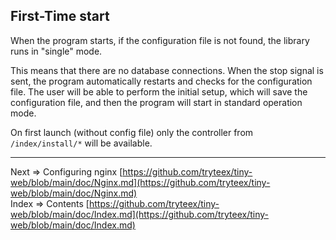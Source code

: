 ## First-Time start

When the program starts, if the configuration file is not found, the library runs in "single" mode.

This means that there are no database connections. When the stop signal is sent, the program automatically restarts and checks for the configuration file. The user will be able to perform the initial setup, which will save the configuration file, and then the program will start in standard operation mode.

On first launch (without config file) only the controller from `/index/install/*` will be available.
___
Next => Configuring nginx [https://github.com/tryteex/tiny-web/blob/main/doc/Nginx.md](https://github.com/tryteex/tiny-web/blob/main/doc/Nginx.md)  
Index => Contents [https://github.com/tryteex/tiny-web/blob/main/doc/Index.md](https://github.com/tryteex/tiny-web/blob/main/doc/Index.md)  